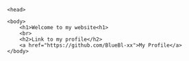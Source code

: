 <!--validator.w3.org-->
<!--https://jigsaw.w3.org/css-validator/-->

<html lang = "en">
 
    <head>
   <meta charset="utf-8">
   <title>BlueBl_xx's Website</title>
    </head>

    <body>
        <h1>Welcome to my website<h1>
        <br>
        <h2>Link to my profile</h2>
        <a href="https://github.com/BlueBl-xx">My Profile</a>
    </body>
</html>
